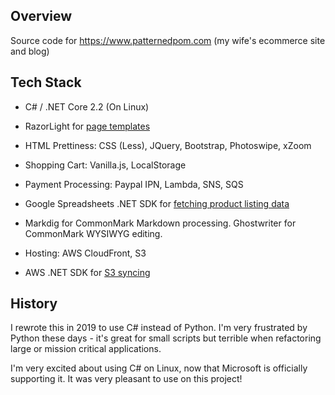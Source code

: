 ## Overview

Source code for https://www.patternedpom.com (my wife's ecommerce site and blog)


## Tech Stack

* C# / .NET Core 2.2 (On Linux)

* RazorLight for [page templates](source/SiteBuilder/templates/)

* HTML Prettiness: CSS (Less), JQuery, Bootstrap, Photoswipe, xZoom

* Shopping Cart: Vanilla.js, LocalStorage 

* Payment Processing: Paypal IPN, Lambda, SNS, SQS

* Google Spreadsheets .NET SDK for [fetching product listing data](source/GoogleSpreadsheetData/GoogleSheets.cs)

* Markdig for CommonMark Markdown processing.  Ghostwriter for CommonMark WYSIWYG editing.

* Hosting: AWS CloudFront, S3

* AWS .NET SDK for [S3 syncing](source/SyncS3/Program.cs)


## History

I rewrote this in 2019 to use C# instead of Python.  I'm very frustrated by
Python these days - it's great for small scripts but terrible when refactoring
large or mission critical applications.  

I'm very excited about using C# on Linux, now that Microsoft is officially
supporting it.  It was very pleasant to use on this project!
